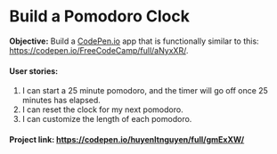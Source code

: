 # Build a Pomodoro Clock

**Objective:** Build a [CodePen.io](https://codepen.io/#) app that is functionally similar to this: https://codepen.io/FreeCodeCamp/full/aNyxXR/.
#### User stories:
  1. I can start a 25 minute pomodoro, and the timer will go off once 25 minutes has elapsed.
  2. I can reset the clock for my next pomodoro.
  3. I can customize the length of each pomodoro.
#### Project link: https://codepen.io/huyenltnguyen/full/gmExXW/
